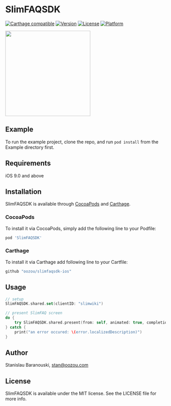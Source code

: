 # SlimFAQSDK

[![Carthage compatible](https://img.shields.io/badge/Carthage-Compatible-brightgreen.svg?style=flat)](https://github.com/Carthage/Carthage)
[![Version](https://img.shields.io/cocoapods/v/SlimFAQSDK.svg?style=flat)](https://cocoapods.org/pods/SlimFAQSDK)
[![License](https://img.shields.io/cocoapods/l/SlimFAQSDK.svg?style=flat)](https://cocoapods.org/pods/SlimFAQSDK)
[![Platform](https://img.shields.io/cocoapods/p/SlimFAQSDK.svg?style=flat)](https://cocoapods.org/pods/SlimFAQSDK)

<img src="https://github.com/oozou/slimfaqsdk-ios/blob/master/screenshots/screencast_1.gif" width="267px"/>

## Example

To run the example project, clone the repo, and run `pod install` from the Example directory first.

## Requirements
iOS 9.0 and above

## Installation

SlimFAQSDK is available through [CocoaPods](https://cocoapods.org) and [Carthage](https://github.com/Carthage/Carthage).

### CocoaPods
To install it via CocoaPods, simply add the following line to your Podfile:
```ruby
pod 'SlimFAQSDK'
```

### Carthage
To install it via Carthage add following line to your Cartfile:
```ruby
github "oozou/slimfaqsdk-ios"
```

## Usage
```swift
// setup
SlimFAQSDK.shared.set(clientID: "slimwiki")

// present SlimFAQ screen
do {
    try SlimFAQSDK.shared.present(from: self, animated: true, completion: nil)
} catch {
    print("an error occured: \(error.localizedDescription)")
}
```

## Author
Stanislau Baranouski, stan@oozou.com

## License

SlimFAQSDK is available under the MIT license. See the LICENSE file for more info.
